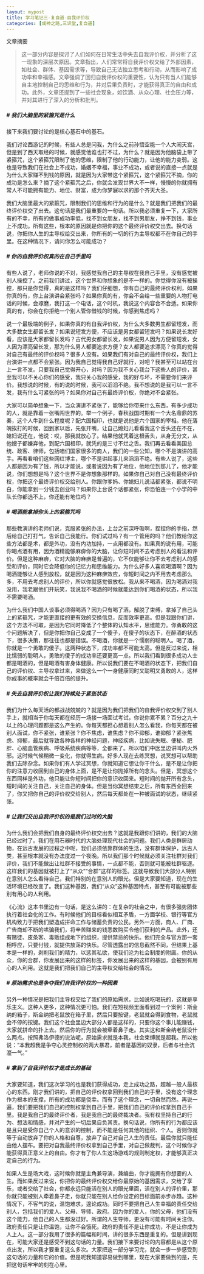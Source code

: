 ```yaml
---
layout: mypost 
title: 学习笔记三-复自道-自我评价权
categories: [成神之路,三识堂,复自道]
---
```




文章摘要

> 这一部分内容是探讨了人们如何在日常生活中失去自我评价权，并分析了这一现象的深层次原因。文章指出，人们常常将自我评价权交给了外部因素，如社会、群体、基因需求等，导致自己无法独立思考和行动，从而影响了成功率和幸福感。文章强调了回归自我评价权的重要性，认为只有当人们能够自主地控制自己的思维和行为，并对后果负责时，才能获得真正的自由和成功。此外，文章还提到了一些社会现象，如饮酒、从众心理、社会压力等，并对其进行了深入的分析和批判。



##### # 我们大脑里的紧箍咒是什么
接下来我们要讨论的是核心基石中的基石。

我们讨论西游记的时候，有些人总是问我，为什么之前孙悟空能一个人大闹天宫，但是到了西天取经的时候，就感觉他谁也打不过，为什么？就是因为他脑袋上带了紧箍咒，这个紧箍咒限制了他的思维，限制了他的行动能力，让他的能力变弱。这也是导致我们在社会上不成功，婚姻不幸福，事业不成功，或者说的直接一点就是为什么大家赚不到钱的原因，就是因为大家带这个紧箍咒，这个紧箍咒不摘，你的成功是怎么来？摘了这个紧箍咒之后，你就会发现世界大不一样，慢慢的你就拥有常人不可能拥有能力、地位、财富，成为你梦寐以求的那个齐天大圣。

​        我们大脑里最大的紧箍咒，限制我们的思维和行为的是什么？就是我们把我们的最终评价权交了出去。这句话是我们最重要的一句话。所以我必须重复一下，大家所有的不幸，所有的做事成功率低，找不到女朋友，找不到男朋友，挣不到钱，事业上不成功。所有这些，根本的原因就是你把你的这个最终评价权交出去。换句话说，你把你人生的主导权给交出来，你所有的一切的行为主导权都不在你自己的手里。在这种情况下，请问你怎么可能成功？

##### # 你的自我评价权真的在自己手里吗

有些人说了，老师你说的不对，我感觉我自己的主导权在我自己手里，没有感觉被别人操控了。之前我们讲过，这个世界和你想象的是不一样的。你觉得你没有被操控，那只是你觉得，真的是这样吗？我们仔细想，你有自己的最终评价权利，如果你真的有，你上台演讲会紧张吗？如果你真的有，你会不会给一些重要的人物打电话的时候，会琢磨，我打这一个电话，这个时机，我说这个内容合不合适。如果你真的有，你会在你拒绝一个别人管你借钱的时候，你感到焦虑吗？

说一个最极端的例子，如果你真的有自我评价权，为什么大多数男生都留短发，而大多数女生都留长发？如果说短发方便，不应该是男女都留短发吗？如果说长发好看，应该是大家都留长发吗？古代男女都留长发，如果说男人因为方便留短发，女人因为漂亮留长发，那为什么男人都要追求方便？女人都要追求漂亮？你真的觉得对自己有最终的评价权吗？很多人没有。如果我们有对自己的最终评价权，我们上台演讲一点都不会紧张。因为我自己觉得我自己好就行，对吧？我甚至可以站在台上一言不发。只要我自己觉得开心，对吗？因为我不关心我台下这些人的评价，甚至我可以不关心你们的感受，我只关心我的感受，我的好与坏，不需要你们来评价。我想说的时候，有的说的时候，我可以滔滔不绝。我不想说的是我可以一言不发，我有什么可紧张的吗？如果你对自己有最终评价权，你绝对不会紧张。

大家可以简单想象一下，当众演讲不紧张了，能够给你带来什么东西，有多少成功的人，就是靠着一张嘴闯世界的。举一个例子，春秋战国时期有一个大名鼎鼎的苏秦，这个人牛到什么程度呢？配六国相印，也就是说他是六个国家的宰相。他在落魄挨打的时候，回到家以后，先张开嘴，让自己媳妇儿看看我这个舌头还在不在，媳妇说还在，他说：哎，那我就放心了。结果他就凭着这根舌头，从身无分文，从他嫂子都嫌弃他，到配六国相印，就凭的是三寸不烂之舌。我们再去看看美国总统、政客、律师，包括咱们国家很多的商人，我们的一些公知，哪个不是演讲的高手。再看看咱们这些网红博主，哪个不是讲起事儿来滔滔不绝。有些人说了，这些人都是因为有了钱，所以才能说，或者说因为有了地位，他地位到那儿了，他才能说，你们想想是吗？这个世界不是你想象那样的。如果你自己对自己没有最终评价权，你把这个最终评价权交给别人。你跟你爹妈、你媳妇儿说话都紧张，都说不明白，你能拿到一分钱去创业吗？如果你上台说个话都紧张，你恐怕连一个小学的中队长你都选不上，你还能有地位吗？

##### # 喝酒能拿掉你头上的紧箍咒吗

那些教演讲的老师们说，克服紧张的办法，上台之前深呼吸啊，捏捏你的手指，然后给自己打打气，告诉自己我能行。你们试过吗？有一个管用的吗？他们教给你这些方法都是术，都是外功，没有内功加持，一点用都没有。如果真的说有用，可能你喝点酒有用，因为酒精能够麻痹你的大脑，让你短时间不去考虑别人的看法和评价。但是这种麻痹，它对大脑的麻痹是普遍的，它不仅能够让你不去考虑别人的感受和评价，同时它会降低你的记忆力和思维能力。为什么好多人喜欢喝酒啊？因为喝酒能够让人感到放松，就是因为这种麻痹效应，你短时间之内不用去考虑那么多，不用去考虑别人的评价，所以你就感觉很放松。我从来不喝酒，因为喝酒对我没用，我老跟他们开玩笑，我说我不喝酒的时候就能达到你们喝酒的状态，所以我不需要喝酒。

为什么我们中国人谈事必须得喝酒？因为只有喝了酒，解脱了束缚，拿掉了自己头上的紧箍咒，才能更直接的更有效的交换信息，反而效率更高。但是我跟你们讲，这个方法不可取，是因为它同时降低了个整体的认知水平，思维能力。你勇敢的这个问题解决了，但是你把你自己变成了一个傻子，在傻子的状态下，在醉酒的状态下，很多决策，那往往也都是错误。不喝酒，你就是一个懦弱的聪明人。喝了酒，你就是一个勇敢的傻子。这两种状态下，成功率都不可能太高。但是反过来说，相比懦弱的聪明人，勇敢的傻子的成功率还要更高一点。所以我们看到很多成功人士都是喝酒的，但是喝酒有害身体健康。所以说我们要在不喝酒的状态下，把我们自己的评价权、主导权拿过来，来做这么一个一身健康同时又聪明又勇敢的人，这样你成事的概率就会千倍百倍的提升。

##### # 失去自我评价权让我们持续处于紧张状态

我们为什么每天活的都战战兢兢的？就是因为我们把我们的自我评价权交到了别人手上，就相当于你每天都在经历一场接一场面试考试，你说你累不累？百分之九十以上的心理问题都是这么产生的。你每天都担心想着别人怎么看我，你每天都在被别人面试，你不紧张，谁紧张？你不焦虑，谁焦虑？你不抑郁，谁抑郁？紧张焦虑、抑郁，最后就导致各种各样的神经问题，神经疾病，比如说失眠、便秘、肥胖、心脑血管疾病、呼吸系统疾病等等，全都来了。所以咱们中医里边讲叫内火外邪。这时候气候稍微一变化，你就得生病。好多人现在去练冥想，说冥想可以帮助我们去除杂念。如果你们有人学过冥想，你就知道它想让你干什么，是不是让你把你的注意力收回到自己的身体上面，是不是让你抛掉所有的念头。但是，冥想这个东西同样是外功，他只能让你短时间把你的意识收回来。短时间的抛开所有念头，短时间的关注自己，关注自己的身体。但是当你冥想结束之后，所有东西全回来了，你又把你自己的评价权交给别人，然后每天都处在一种被面试的状态，继续紧张。

##### # 让我们交出自我评价权的是我们过时的大脑

为什么我们会把我们自身的最终评价权交出去？这就是我跟你们讲的，我们的大脑已经过时了。我们在用石器时代的大脑处理现代社会的问题。我们人类是群居动物，在远古发展的过程之中呢，我们必须依靠群体的生活，没有群体保护，远古人类，甚至根本就没有办法度过一个夜晚。所以我们那个时候就必须关注社群对我们评价，我们不能做出让社群不接受的事情，一点都不能，否则就可能被社群驱逐。这样我们的基因就被打上了“从众”“合群”这样的标签。这就导致我们大部分人特别在意别人怎么看待自己，我们特别的在意别人的眼光。但是大家要知道，现在的生活环境已经改变了。我们这种基因，我们“从众”这种基因特点，甚至有可能被那些别有用心的人利用。

《心流》这本书里边有一句话，是这么讲的：在复杂的社会之中，有很多强势团体执行着社会化的工作。有时候他们的目标看似相互矛盾，一方面学校、银行等官方机构致力于把我们塑造成拼命工作与储蓄负责的公民。另外一方面，商人、厂商、广告商却不断的哄骗我们，将辛苦赚来的钱悉数购买令他们获利的产品。此外，还有赌徒、皮条客、毒贩组成地下的组织，提供禁忌的快乐。他们完全与官方那一套相呼应，只要付钱，就提供放荡的快乐。尽管透露出的信息截然不同，但结果上基本是一样的，剥削我们的精力，以惩其私欲，使我们沦为社会制度的附庸。你的从众，你的合群，你发展出来的这样的标签，你发展出来的这样的基因，会被别有用心的人利用。这就是我们把我们自己的主导权交给社会的情况。

##### # 原始需求也是争夺我们自我评价权的一种因素

另外一种情况是把我们主导权交给了我们的原始需求，比如说吃喝玩的，这就是享乐主义。这种人更多，这种情况更可怕。我们在短视频里面看到过一个案例：斯金纳的箱子，斯金纳把老鼠放在箱子里，然后只要按键，老鼠就会得到食物，老鼠就会不停的按键。我们这个社会里边大部分人都是这样的，只要你这个事儿能赚钱，大家就拼命的扑上去。然后你的行为就会被牵着鼻子走。其实这和斯金纳老鼠没什么两点。按照弗洛伊德的说法呢，原始需求就是本我，社会束缚就是超我。所以他说：“本我超我是争夺心灵控制权的两大暴君，前者是基因的奴隶，后者与社会沆瀣一气。”

##### # 拿到了自我评价权才是成长的基础

大家要知道，我们这次学习的也是我们获得成功，走上成功之路，超越一般人最核心的东西。刚才我们讲的，把自己的评价权拿回到我们自己的手里，没有这个理念作为根本的支撑，所有的成功都是侥幸。而有了这个理念，一切自然而然。再说一遍，我们要把我们自己的控制权拿到自己手里，把我们自己的评价权拿到自己手里。我是我自己的最终评价者，我是我自己的最终裁决者。我有权坚持自己的行为、想法和情感，并对产生的一切后果自负其责。换句话说，你所有的行为都应该是且只是受你自己个人的意识的控制，而不能是任何其他的组织、个人。否则你就等于自动放弃了你的人格和自尊，放弃了自己对自己人生的责任。最后你就只能任由他人摆布。要把对自我最终评价权拿到自己手里，对自己做裁判，这个时候你才能获得真正意义上的自由。你才有了你人生这场游戏的规则制定权，才能够真正决定自己的行为。

如果人生是场大戏，这时候你就是主角兼导演，兼编曲，你才能拥有你想要的人生。而如果反过来说，你把你的最终评价权交给你最原始的基因需求，交给了享乐，或者交给了社会，你都永远只能活在别人的眼光里面，活在别人的评价里，那你就只能被别人牵着鼻子走，你就只能在别人给你设定的目标面前亦步亦趋。这种情况下，不客气的说，温饱难求，遑论成功。同时不要把自己人生幸福的责任交给别人，包括我们的爱人、父母、导师、政府。因为你的爱人，你的父母，他们没有这个能力，他自己的人生都没过好。所谓的人生导师，更没有可能有时间关注你。政府责任只是让你温饱，让你不会饿死。政府的责任不是让你成功，不是让你成为人上人。这一部分我用了很多的篇幅和时间，讲的很多东西是重复的。但是讲到现在，可能大家还是感受不到这句话的力量。我们接下来要讨论的内容都是从这个原点出发，所以我才要重复这么多次。大家把这一部分学习完，就会一步一步感受到这句话的力量和它的价值。但是呢我知道容易做到哪里，现在大家要做到的是，先把这句话牢牢的刻在心里。
